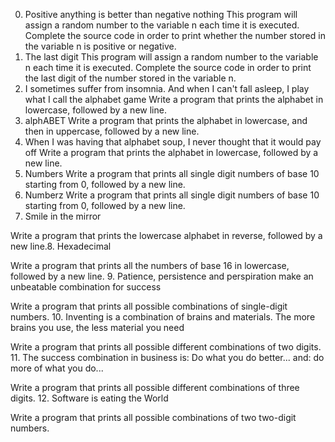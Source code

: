 0. Positive anything is better than negative nothing
This program will assign a random number to the variable n each time it is executed. Complete the source code in order to print whether the number stored in the variable n is positive or negative.
1. The last digit
This program will assign a random number to the variable n each time it is executed. Complete the source code in order to print the last digit of the number stored in the variable n.
2. I sometimes suffer from insomnia. And when I can't fall asleep, I play what I call the alphabet game
Write a program that prints the alphabet in lowercase, followed by a new line.
3. alphABET
Write a program that prints the alphabet in lowercase, and then in uppercase, followed by a new line.
4. When I was having that alphabet soup, I never thought that it would pay off
Write a program that prints the alphabet in lowercase, followed by a new line.
5. Numbers
Write a program that prints all single digit numbers of base 10 starting from 0, followed by a new line.
6. Numberz
Write a program that prints all single digit numbers of base 10 starting from 0, followed by a new line.
7. Smile in the mirror

Write a program that prints the lowercase alphabet in reverse, followed by a new line.8. Hexadecimal

Write a program that prints all the numbers of base 16 in lowercase, followed by a new line.
9. Patience, persistence and perspiration make an unbeatable combination for success

Write a program that prints all possible combinations of single-digit numbers.
10. Inventing is a combination of brains and materials. The more brains you use, the less material you need

Write a program that prints all possible different combinations of two digits.
11. The success combination in business is: Do what you do better... and: do more of what you do...

Write a program that prints all possible different combinations of three digits.
12. Software is eating the World

Write a program that prints all possible combinations of two two-digit numbers.

